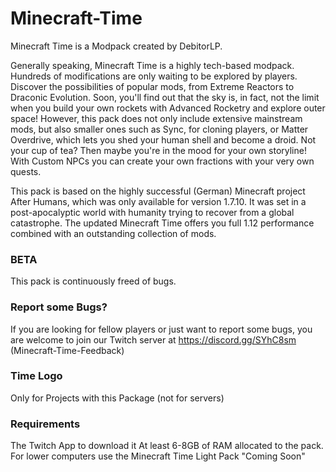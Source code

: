 # Minecraft-Time

Minecraft Time is a Modpack created by DebitorLP.

Generally speaking, Minecraft Time is a highly tech-based modpack. Hundreds of modifications are only waiting to be explored by players. Discover the possibilities of popular mods, from Extreme Reactors to Draconic Evolution. Soon, you'll find out that the sky is, in fact, not the limit when you build your own rockets with Advanced Rocketry and explore outer space! However, this pack does not only include extensive mainstream mods, but also smaller ones such as Sync, for cloning players, or Matter Overdrive, which lets you shed your human shell and become a droid. Not your cup of tea? Then maybe you're in the mood for your own storyline! With Custom NPCs you can create your own fractions with your very own quests.

This pack is based on the highly successful (German) Minecraft project After Humans, which was only available for version 1.7.10. It was set in a post-apocalyptic world with humanity trying to recover from a global catastrophe. The updated Minecraft Time offers you full 1.12 performance combined with an outstanding collection of mods.

### BETA
This pack is continuously freed of bugs.

### Report some Bugs?
If you are looking for fellow players or just want to report some bugs, you are welcome to join our Twitch server at https://discord.gg/SYhC8sm (Minecraft-Time-Feedback)

### Time Logo

Only for Projects with this Package (not for servers)

### Requirements

The Twitch App to download it
At least 6-8GB of RAM allocated to the pack.
For lower computers use the Minecraft Time Light Pack "Coming Soon"
